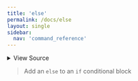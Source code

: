 ```yaml
---
title: 'else'
permalink: /docs/else
layout: single
sidebar:
  nav: 'command_reference'
---
```




<details>
  <summary>View Source</summary>

{% highlight sh %}

!fn --shellpen-private writeDSL --write-null-if-last-empty
!fn --shellpen-private writeDSL --pop
!fn --shellpen-private writeDSL writeln "else"
!fn --shellpen-private writeDSL --push "fi"
{% endhighlight %}

</details>



> Add an `else` to an `if` conditional block







